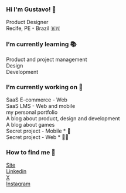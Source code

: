 ### Hi I'm Gustavo! 🤙

Product Designer<br>
Recife, PE - Brazil 🇧🇷 <br>

### I’m currently learning 📚
Product and project management <br>
Design <br>
Development <br>

### I’m currently working on 💼
SaaS E-commerce - Web<br>
SaaS LMS - Web and mobile<br>
my personal portfolio <br>
A blog about product, design and development <br>
A blog about games <br>
Secret project - Mobile * 🚙  <br>
Secret project - Web * 👨‍🎓 <br>
  

### How to find me 🔗
[Site](https://gustavomelo.com.br) <br>
[Linkedin](https://linkedin.com/in/gusshmelo) <br>
[X](https://x.com/gusshmelo) <br>
[Instagram](https://instagram.com/gusshmelo) <br>

